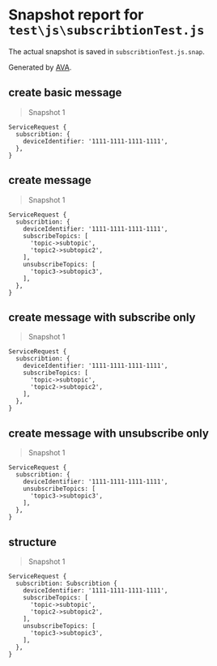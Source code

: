 # Snapshot report for `test\js\subscribtionTest.js`

The actual snapshot is saved in `subscribtionTest.js.snap`.

Generated by [AVA](https://ava.li).

## create basic message

> Snapshot 1

    ServiceRequest {
      subscribtion: {
        deviceIdentifier: '1111-1111-1111-1111',
      },
    }

## create message

> Snapshot 1

    ServiceRequest {
      subscribtion: {
        deviceIdentifier: '1111-1111-1111-1111',
        subscribeTopics: [
          'topic->subtopic',
          'topic2->subtopic2',
        ],
        unsubscribeTopics: [
          'topic3->subtopic3',
        ],
      },
    }

## create message with subscribe only

> Snapshot 1

    ServiceRequest {
      subscribtion: {
        deviceIdentifier: '1111-1111-1111-1111',
        subscribeTopics: [
          'topic->subtopic',
          'topic2->subtopic2',
        ],
      },
    }

## create message with unsubscribe only

> Snapshot 1

    ServiceRequest {
      subscribtion: {
        deviceIdentifier: '1111-1111-1111-1111',
        unsubscribeTopics: [
          'topic3->subtopic3',
        ],
      },
    }

## structure

> Snapshot 1

    ServiceRequest {
      subscribtion: Subscribtion {
        deviceIdentifier: '1111-1111-1111-1111',
        subscribeTopics: [
          'topic->subtopic',
          'topic2->subtopic2',
        ],
        unsubscribeTopics: [
          'topic3->subtopic3',
        ],
      },
    }
